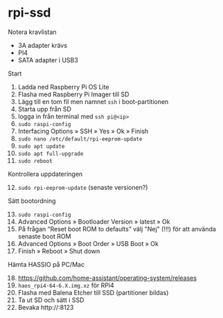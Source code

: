 # rpi-ssd

Notera kravlistan
* 3A adapter krävs
* PI4
* SATA adapter i USB3

Start

1. Ladda ned Raspberry Pi OS Lite
2. Flasha med Raspberry Pi Imager till SD
3. Lägg till en tom fil men namnet ```ssh``` i boot-partitionen
4. Starta upp från SD
5. logga in från terminal med ```ssh pi@<ip>```
6. ```sudo raspi-config```
7. Interfacing Options » SSH » Yes » Ok » Finish
8. ```sudo nano /etc/default/rpi-eeprom-update```
9. ```sudo apt update```
10. ```sudo apt full-upgrade```
11. ```sudo reboot```

Kontrollera uppdateringen

12. ```sudo rpi-eeprom-update``` (senaste versionen?)

Sätt bootordning

13. ```sudo raspi-config```
14. Advanced Options » Bootloader Version » latest » Ok
15. På frågan “Reset boot ROM to defaults” välj "Nej" (!!!) för att använda senaste boot ROM
16. Advanced Options » Boot Order » USB Boot » Ok
17. Finish » Reboot » Shut down

Hämta HASSIO på PC/Mac

18. https://github.com/home-assistant/operating-system/releases
19. ```haos_rpi4-64-6.X.img.xz``` för RPi4
20. Flasha med Balena Etcher till SSD (partitioner bildas)
21. Ta ut SD och sätt i SSD
22. Bevaka  http://<ip>:8123
